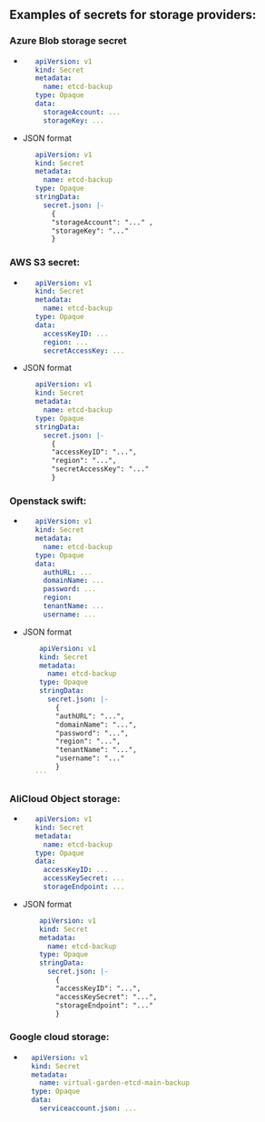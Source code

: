 
## Examples of secrets for storage providers:

### Azure Blob storage secret
 - ```yaml
      apiVersion: v1
      kind: Secret
      metadata:
        name: etcd-backup
      type: Opaque
      data: 
        storageAccount: ...
        storageKey: ...
    ```
- JSON format 
  ```yaml
     apiVersion: v1
     kind: Secret
     metadata:
       name: etcd-backup
     type: Opaque
     stringData:
       secret.json: |-
         {
         "storageAccount": "..." ,
         "storageKey": "..."
         } 
  ```

### AWS S3 secret:
  - ```yaml
       apiVersion: v1
       kind: Secret
       metadata:
         name: etcd-backup
       type: Opaque
       data:
         accessKeyID: ...
         region: ...
         secretAccessKey: ...
    ```
 - JSON format
   ```yaml
      apiVersion: v1
      kind: Secret
      metadata:
        name: etcd-backup
      type: Opaque
      stringData:
        secret.json: |-
          {
          "accessKeyID": "...",
          "region": "...",
          "secretAccessKey": "..."
          } 
    ``` 

### Openstack swift:
  - ```yaml
       apiVersion: v1
       kind: Secret
       metadata:
         name: etcd-backup
       type: Opaque
       data:
         authURL: ...
         domainName: ...
         password: ...
         region: 
         tenantName: ...
         username: ...
    ```
  - JSON format
     ```yaml
         apiVersion: v1
         kind: Secret
         metadata:
           name: etcd-backup
         type: Opaque
         stringData:
           secret.json: |-
             {
             "authURL": "...",
             "domainName": "...",
             "password": "...",
             "region": "...",
             "tenantName": "...",
             "username": "..."
             } 
        ``` 

### AliCloud Object storage:
  - ```yaml
       apiVersion: v1
       kind: Secret
       metadata:
         name: etcd-backup
       type: Opaque
       data:
         accessKeyID: ...
         accessKeySecret: ...
         storageEndpoint: ...
    ```
  - JSON format
     ```yaml
         apiVersion: v1
         kind: Secret
         metadata:
           name: etcd-backup
         type: Opaque
         stringData:
           secret.json: |-
             {
             "accessKeyID": "...",
             "accessKeySecret": "...",
             "storageEndpoint": "..."
             }
     ```          

### Google cloud storage:
 - ```yaml
     apiVersion: v1
     kind: Secret
     metadata:
       name: virtual-garden-etcd-main-backup
     type: Opaque
     data:
       serviceaccount.json: ...    
   ```